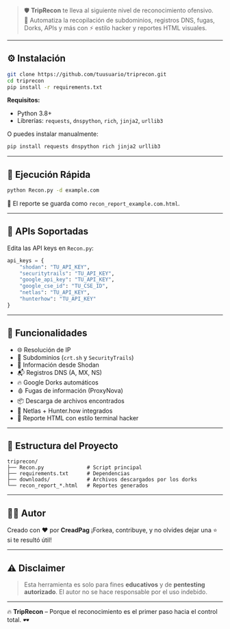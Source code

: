 > 🛡️ **TripRecon** te lleva al siguiente nivel de reconocimiento ofensivo.  
> 🚀 Automatiza la recopilación de subdominios, registros DNS, fugas, Dorks, APIs y más con ⚡ estilo hacker y reportes HTML visuales.

---

## ⚙️ Instalación

```bash
git clone https://github.com/tuusuario/triprecon.git
cd triprecon
pip install -r requirements.txt
````

**Requisitos:**

* Python 3.8+
* Librerías: `requests`, `dnspython`, `rich`, `jinja2`, `urllib3`

O puedes instalar manualmente:

```bash
pip install requests dnspython rich jinja2 urllib3
```

---

## 🚀 Ejecución Rápida

```bash
python Recon.py -d example.com
```

📁 El reporte se guarda como `recon_report_example.com.html`.

---

## 🔑 APIs Soportadas

Edita las API keys en `Recon.py`:

```python
api_keys = {
    "shodan": "TU_API_KEY",
    "securitytrails": "TU_API_KEY",
    "google_api_key": "TU_API_KEY",
    "google_cse_id": "TU_CSE_ID",
    "netlas": "TU_API_KEY",
    "hunterhow": "TU_API_KEY"
}
```

---

## 🧩 Funcionalidades

* 🌐 Resolución de IP
* 🔎 Subdominios (`crt.sh` y `SecurityTrails`)
* 📡 Información desde Shodan
* 📬 Registros DNS (A, MX, NS)
* 🔥 Google Dorks automáticos
* 🩸 Fugas de información (ProxyNova)
* 📦 Descarga de archivos encontrados
* 🧠 Netlas + Hunter.how integrados
* 📄 Reporte HTML con estilo terminal hacker

---

## 📁 Estructura del Proyecto

```
triprecon/
├── Recon.py              # Script principal
├── requirements.txt      # Dependencias
├── downloads/            # Archivos descargados por los dorks
└── recon_report_*.html   # Reportes generados
```

---

## 👨‍💻 Autor

Creado con ❤️ por **CreadPag**
¡Forkea, contribuye, y no olvides dejar una ⭐ si te resultó útil!

---

## ⚠️ Disclaimer

> Esta herramienta es solo para fines **educativos** y de **pentesting autorizado**.
> El autor no se hace responsable por el uso indebido.

---

🔥 **TripRecon** – Porque el reconocimiento es el primer paso hacia el control total. 🕶️

```

